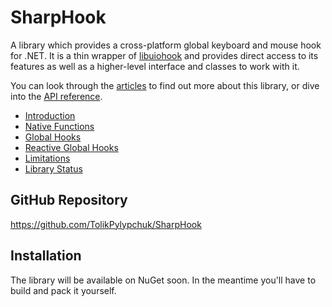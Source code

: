 # SharpHook

A library which provides a cross-platform global keyboard and mouse hook for .NET. It is a thin wrapper of
[libuiohook](https://github.com/kwhat/libuiohook) and provides direct access to its features as well as a higher-level
interface and classes to work with it.

You can look through the [articles](articles/intro.md) to find out more about this library, or dive into
the [API reference](api/index.md).

- [Introduction](articles/intro.md)
- [Native Functions](articles/native.md)
- [Global Hooks](articles/hooks.md)
- [Reactive Global Hooks](articles/reactive.md)
- [Limitations](articles/limitations.md)
- [Library Status](articles/status.md)

## GitHub Repository

https://github.com/TolikPylypchuk/SharpHook

## Installation

The library will be available on NuGet soon. In the meantime you'll have to build and pack it yourself.
